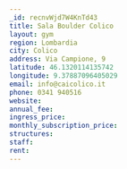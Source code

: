 ```yaml
---
_id: recnvWjd7W4KnTd43
title: Sala Boulder Colico
layout: gym
region: Lombardia
city: Colico
address: Via Campione, 9
latitude: 46.1320114135742
longitude: 9.37887096405029
email: info@caicolico.it
phone: 0341 940516
website: 
annual_fee: 
ingress_price: 
monthly_subscription_price: 
structures: 
staff: 
rent: 
---
```


